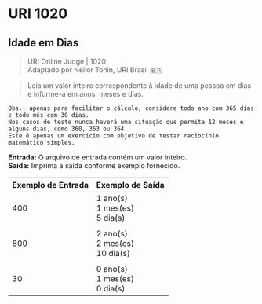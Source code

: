 # URI 1020

## Idade em Dias

>URI Online Judge | 1020  
>Adaptado por Neilor Tonin, URI Brasil :brazil:  

>Leia um valor inteiro correspondente à idade de uma pessoa em dias e informe-a em anos, meses e dias.  

```"
Obs.: apenas para facilitar o cálculo, considere todo ano com 365 dias e todo mês com 30 dias.  
Nos casos de teste nunca haverá uma situação que permite 12 meses e alguns dias, como 360, 363 ou 364.  
Este é apenas um exercício com objetivo de testar raciocínio matemático simples.  
```

**Entrada:** O arquivo de entrada contém um valor inteiro.  
**Saída:** Imprima a saída conforme exemplo fornecido.  

| Exemplo de Entrada | Exemplo de Saída                   |
| ------------------ | ---------------------------------- |
| 400                | 1 ano(s)<br>1 mes(es)<br>5 dia(s)  |
|                    |                                    |
| 800                | 2 ano(s)<br>2 mes(es)<br>10 dia(s) |
|                    |                                    |
| 30                 | 0 ano(s)<br>1 mes(es)<br>0 dia(s)  |
